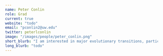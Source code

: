 ```yaml
---
name: Peter Conlin
role: Grad
current: true
website: "todo"
email: "pconlin2@uw.edu"
twitter: peterlconlin 
image: "/images/people/peter_conlin.png"
short_blurb: "I am interested in major evolutionary transitions, particularly the evolution of multicellular life."
long_blurb: "todo"
---
```

